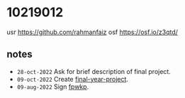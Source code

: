 # 10219012
usr https://github.com/rahmanfaiz
osf https://osf.io/z3qtd/


## notes
+ `28-oct-2022` Ask for brief description of final project.
+ `09-oct-2022` Create [final-year-project](https://github.com/rahmanfaiz/final-year-project).
+ `09-aug-2022` Sign [fpwkp](https://osf.io/z8pd5).
